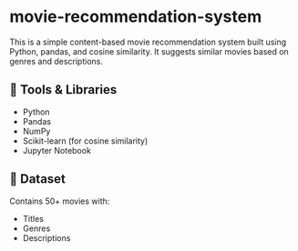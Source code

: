 # movie-recommendation-system

This is a simple content-based movie recommendation system built using Python, pandas, and cosine similarity. It suggests similar movies based on genres and descriptions.

## 🔧 Tools & Libraries
- Python
- Pandas
- NumPy
- Scikit-learn (for cosine similarity)
- Jupyter Notebook

## 📁 Dataset
Contains 50+ movies with:
- Titles
- Genres
- Descriptions
